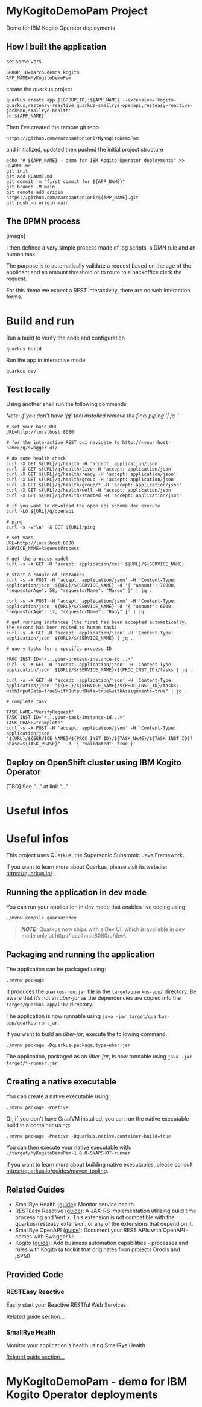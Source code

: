 # MyKogitoDemoPam Project

Demo for IBM Kogito Operator deployments

## How I built the application

set some vars
```
GROUP_ID=marco.demos.kogito
APP_NAME=MyKogitoDemoPam
```

create the quarkus project
```
quarkus create app ${GROUP_ID}:${APP_NAME} --extension='kogito-quarkus,resteasy-reactive,quarkus-smallrye-openapi,resteasy-reactive-jackson,smallrye-health'
cd ${APP_NAME}
```

Then I've created the remote git repo 
```
https://github.com/marcoantonioni/MyKogitoDemoPam
```

and initialized, updated then pushed the initial project structure

```
echo "# ${APP_NAME} - demo for IBM Kogito Operator deployments" >> README.md
git init
git add README.md
git commit -m "first commit for ${APP_NAME}"
git branch -M main
git remote add origin https://github.com/marcoantonioni/${APP_NAME}.git
git push -u origin main
```

## The BPMN process

[image]

I then defined a very simple process made of log scripts, a DMN rule and an human task.

The purpose is to automatically validate a request based on the age of the applicant and an amount threshold or to route to a backoffice clerk the request.

For this demo we expect a REST interactivity, there are no web interaction forms.

# Build and run

Run a build to verify the code and configuration

```
quarkus build
```

Run the app in interactive mode

```
quarkus dev
```

## Test locally

Using another shell run the following commands

<i>Note: if you don't have 'jq' tool installed remove the final piping '| jq .'</i>

```
# set your base URL
URL=http://localhost:8080

# for the interactive REST gui navigate to http://<your-host-name>/q/swagger-ui/

# do some health check
curl -X GET ${URL}/q/health -H 'accept: application/json'
curl -X GET ${URL}/q/health/live -H 'accept: application/json'
curl -X GET ${URL}/q/health/ready -H 'accept: application/json'
curl -X GET ${URL}/q/health/group -H 'accept: application/json'
curl -X GET ${URL}/q/health/group/* -H 'accept: application/json'
curl -X GET ${URL}/q/health/well -H 'accept: application/json'
curl -X GET ${URL}/q/health/started -H 'accept: application/json'

# if you want to download the open api schema doc execute
curl -LO ${URL}/q/openapi

# ping
curl -s -w"\n" -X GET ${URL}/ping

# set vars
URL=http://localhost:8080
SERVICE_NAME=RequestProcess

# get the process model
curl -s -X GET -H 'accept: application/xml' ${URL}/${SERVICE_NAME}

# start a couple of instances
curl -s -X POST -H 'accept: application/json' -H 'Content-Type: application/json' ${URL}/${SERVICE_NAME} -d '{ "amount": 70000, "requestorAge": 58, "requestorName": "Marco" }' | jq .

curl -s -X POST -H 'accept: application/json' -H 'Content-Type: application/json' ${URL}/${SERVICE_NAME} -d '{ "amount": 6000, "requestorAge": 12, "requestorName": "Baby" }' | jq .

# get running instances (the first has been accepted automatically, the second has been routed to human task)
curl -s -X GET -H 'accept: application/json' -H 'Content-Type: application/json' ${URL}/${SERVICE_NAME} | jq .

# query tasks for a specific process ID

PROC_INST_ID="<...your-process-instance-id...>"
curl -s -X GET -H 'accept: application/json' -H 'Content-Type: application/json' ${URL}/${SERVICE_NAME}/${PROC_INST_ID}/tasks | jq .

curl -s -X GET -H 'accept: application/json' -H 'Content-Type: application/json' "${URL}/${SERVICE_NAME}/${PROC_INST_ID}/tasks?withInputData=true&withOutputData=true&withAssignments=true" | jq .

# complete task

TASK_NAME="VerifyRequest"
TASK_INST_ID="<...your-task-instance-id...>"
TASK_PHASE="complete"
curl -s -X POST -H 'accept: application/json' -H 'Content-Type: application/json' "${URL}/${SERVICE_NAME}/${PROC_INST_ID}/${TASK_NAME}/${TASK_INST_ID}?phase=${TASK_PHASE}"  -d '{ "validated": true }'

```

## Deploy on OpenShift cluster using IBM Kogito Operator

[TBD] See "..." at link "..."

# Useful infos




# Useful infos

This project uses Quarkus, the Supersonic Subatomic Java Framework.

If you want to learn more about Quarkus, please visit its website: https://quarkus.io/ .

## Running the application in dev mode

You can run your application in dev mode that enables live coding using:
```shell script
./mvnw compile quarkus:dev
```

> **_NOTE:_**  Quarkus now ships with a Dev UI, which is available in dev mode only at http://localhost:8080/q/dev/.

## Packaging and running the application

The application can be packaged using:
```shell script
./mvnw package
```
It produces the `quarkus-run.jar` file in the `target/quarkus-app/` directory.
Be aware that it’s not an _über-jar_ as the dependencies are copied into the `target/quarkus-app/lib/` directory.

The application is now runnable using `java -jar target/quarkus-app/quarkus-run.jar`.

If you want to build an _über-jar_, execute the following command:
```shell script
./mvnw package -Dquarkus.package.type=uber-jar
```

The application, packaged as an _über-jar_, is now runnable using `java -jar target/*-runner.jar`.

## Creating a native executable

You can create a native executable using: 
```shell script
./mvnw package -Pnative
```

Or, if you don't have GraalVM installed, you can run the native executable build in a container using: 
```shell script
./mvnw package -Pnative -Dquarkus.native.container-build=true
```

You can then execute your native executable with: `./target/MyKogitoDemoPam-1.0.0-SNAPSHOT-runner`

If you want to learn more about building native executables, please consult https://quarkus.io/guides/maven-tooling.

## Related Guides

- SmallRye Health ([guide](https://quarkus.io/guides/microprofile-health)): Monitor service health
- RESTEasy Reactive ([guide](https://quarkus.io/guides/resteasy-reactive)): A JAX-RS implementation utilizing build time processing and Vert.x. This extension is not compatible with the quarkus-resteasy extension, or any of the extensions that depend on it.
- SmallRye OpenAPI ([guide](https://quarkus.io/guides/openapi-swaggerui)): Document your REST APIs with OpenAPI - comes with Swagger UI
- Kogito ([guide](https://quarkus.io/guides/kogito)): Add business automation capabilities - processes and rules with Kogito (a toolkit that originates from projects Drools and jBPM)

## Provided Code

### RESTEasy Reactive

Easily start your Reactive RESTful Web Services

[Related guide section...](https://quarkus.io/guides/getting-started-reactive#reactive-jax-rs-resources)

### SmallRye Health

Monitor your application's health using SmallRye Health

[Related guide section...](https://quarkus.io/guides/smallrye-health)
# MyKogitoDemoPam - demo for IBM Kogito Operator deployments
